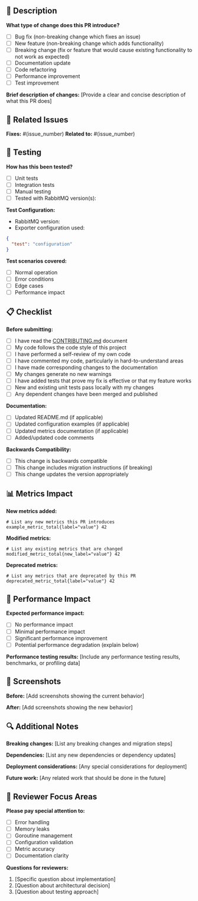 ## 📝 Description

**What type of change does this PR introduce?**
- [ ] Bug fix (non-breaking change which fixes an issue)
- [ ] New feature (non-breaking change which adds functionality)
- [ ] Breaking change (fix or feature that would cause existing functionality to not work as expected)
- [ ] Documentation update
- [ ] Code refactoring
- [ ] Performance improvement
- [ ] Test improvement

**Brief description of changes:**
[Provide a clear and concise description of what this PR does]

## 🔗 Related Issues

**Fixes:** #(issue_number)
**Related to:** #(issue_number)

## 🧪 Testing

**How has this been tested?**
- [ ] Unit tests
- [ ] Integration tests
- [ ] Manual testing
- [ ] Tested with RabbitMQ version(s): 

**Test Configuration:**
- RabbitMQ version: 
- Exporter configuration used:
```json
{
  "test": "configuration"
}
```

**Test scenarios covered:**
- [ ] Normal operation
- [ ] Error conditions
- [ ] Edge cases
- [ ] Performance impact

## 📋 Checklist

**Before submitting:**
- [ ] I have read the [CONTRIBUTING.md](CONTRIBUTING.md) document
- [ ] My code follows the code style of this project
- [ ] I have performed a self-review of my own code
- [ ] I have commented my code, particularly in hard-to-understand areas
- [ ] I have made corresponding changes to the documentation
- [ ] My changes generate no new warnings
- [ ] I have added tests that prove my fix is effective or that my feature works
- [ ] New and existing unit tests pass locally with my changes
- [ ] Any dependent changes have been merged and published

**Documentation:**
- [ ] Updated README.md (if applicable)
- [ ] Updated configuration examples (if applicable)
- [ ] Updated metrics documentation (if applicable)
- [ ] Added/updated code comments

**Backwards Compatibility:**
- [ ] This change is backwards compatible
- [ ] This change includes migration instructions (if breaking)
- [ ] This change updates the version appropriately

## 📊 Metrics Impact

**New metrics added:**
```
# List any new metrics this PR introduces
example_metric_total{label="value"} 42
```

**Modified metrics:**
```
# List any existing metrics that are changed
modified_metric_total{new_label="value"} 42
```

**Deprecated metrics:**
```
# List any metrics that are deprecated by this PR
deprecated_metric_total{label="value"} 42
```

## 🚀 Performance Impact

**Expected performance impact:**
- [ ] No performance impact
- [ ] Minimal performance impact
- [ ] Significant performance improvement
- [ ] Potential performance degradation (explain below)

**Performance testing results:**
[Include any performance testing results, benchmarks, or profiling data]

## 📸 Screenshots

**Before:**
[Add screenshots showing the current behavior]

**After:**
[Add screenshots showing the new behavior]

## 🔍 Additional Notes

**Breaking changes:**
[List any breaking changes and migration steps]

**Dependencies:**
[List any new dependencies or dependency updates]

**Deployment considerations:**
[Any special considerations for deployment]

**Future work:**
[Any related work that should be done in the future]

## 🎯 Reviewer Focus Areas

**Please pay special attention to:**
- [ ] Error handling
- [ ] Memory leaks
- [ ] Goroutine management
- [ ] Configuration validation
- [ ] Metric accuracy
- [ ] Documentation clarity

**Questions for reviewers:**
1. [Specific question about implementation]
2. [Question about architectural decision]
3. [Question about testing approach]
